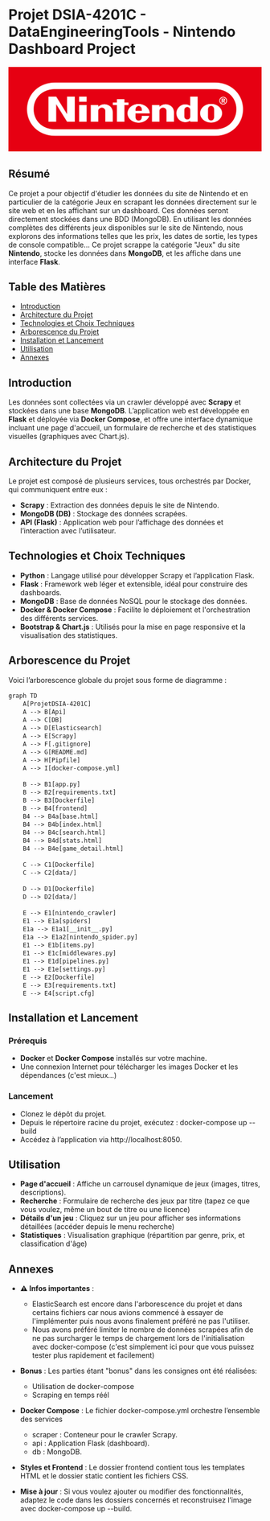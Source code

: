 # Projet DSIA-4201C - DataEngineeringTools - Nintendo Dashboard Project

![Nintendo Logo](assets/cover.png)


## Résumé

Ce projet a pour objectif d'étudier les données du site de Nintendo et en particulier de la catégorie Jeux en scrapant les données directement sur le site web et en les affichant sur un dashboard. Ces données seront directement stockées dans une BDD (MongoDB). En utilisant les données complètes des différents jeux disponibles sur le site de Nintendo, nous explorons des informations telles que les prix, les dates de sortie, les types de console compatible...
Ce projet scrappe la catégorie "Jeux" du site **Nintendo**, stocke les données dans **MongoDB**, et les affiche dans une interface **Flask**.


## Table des Matières
- [Introduction](#introduction)
- [Architecture du Projet](#architecture-du-projet)
- [Technologies et Choix Techniques](#technologies-et-choix-techniques)
- [Arborescence du Projet](#arborescence-du-projet)
- [Installation et Lancement](#installation-et-lancement)
- [Utilisation](#utilisation)
- [Annexes](#annexes)


## Introduction
Les données sont collectées via un crawler développé avec **Scrapy** et stockées dans une base **MongoDB**.
L’application web est développée en **Flask** et déployée via **Docker Compose**, et offre une interface dynamique incluant une page d'accueil, un formulaire de recherche et des statistiques visuelles (graphiques avec Chart.js).


## Architecture du Projet
Le projet est composé de plusieurs services, tous orchestrés par Docker, qui communiquent entre eux :
- **Scrapy** : Extraction des données depuis le site de Nintendo.
- **MongoDB (DB)** : Stockage des données scrapées.
- **API (Flask)** : Application web pour l’affichage des données et l’interaction avec l’utilisateur.

## Technologies et Choix Techniques
- **Python** : Langage utilisé pour développer Scrapy et l’application Flask.
- **Flask** : Framework web léger et extensible, idéal pour construire des dashboards.
- **MongoDB** : Base de données NoSQL pour le stockage des données.
- **Docker & Docker Compose** : Facilite le déploiement et l'orchestration des différents services.
- **Bootstrap & Chart.js** : Utilisés pour la mise en page responsive et la visualisation des statistiques.

## Arborescence du Projet
Voici l’arborescence globale du projet sous forme de diagramme :

```mermaid
graph TD
    A[ProjetDSIA-4201C]
    A --> B[Api]
    A --> C[DB]
    A --> D[Elasticsearch]
    A --> E[Scrapy]
    A --> F[.gitignore]
    A --> G[README.md]
    A --> H[Pipfile]
    A --> I[docker-compose.yml]

    B --> B1[app.py]
    B --> B2[requirements.txt]
    B --> B3[Dockerfile]
    B --> B4[frontend]
    B4 --> B4a[base.html]
    B4 --> B4b[index.html]
    B4 --> B4c[search.html]
    B4 --> B4d[stats.html]
    B4 --> B4e[game_detail.html]
    
    C --> C1[Dockerfile]
    C --> C2[data/]

    D --> D1[Dockerfile]
    D --> D2[data/]

    E --> E1[nintendo_crawler]
    E1 --> E1a[spiders]
    E1a --> E1a1[__init__.py]
    E1a --> E1a2[nintendo_spider.py]
    E1 --> E1b[items.py]
    E1 --> E1c[middlewares.py]
    E1 --> E1d[pipelines.py]
    E1 --> E1e[settings.py]
    E --> E2[Dockerfile]
    E --> E3[requirements.txt]
    E --> E4[script.cfg]
```

## Installation et Lancement

### Prérequis
- **Docker** et **Docker Compose** installés sur votre machine.
- Une connexion Internet pour télécharger les images Docker et les dépendances (c'est mieux...)

### Lancement
- Clonez le dépôt du projet.
- Depuis le répertoire racine du projet, exécutez : docker-compose up --build
- Accédez à l’application via http://localhost:8050.


## Utilisation

- **Page d'accueil** : Affiche un carrousel dynamique de jeux (images, titres, descriptions).
- **Recherche** : Formulaire de recherche des jeux par titre (tapez ce que vous voulez, même un bout de titre ou une licence)
- **Détails d'un jeu** : Cliquez sur un jeu pour afficher ses informations détaillées (accéder depuis le menu recherche)
- **Statistiques** : Visualisation graphique (répartition par genre, prix, et classification d'âge)


## Annexes

- **⚠️ Infos importantes** : 
   - ElasticSearch est encore dans l'arborescence du projet et dans certains fichiers car nous avions commencé à essayer de l'implémenter puis nous avons finalement préféré ne pas l'utiliser.
   - Nous avons préféré limiter le nombre de données scrapées afin de ne pas surcharger le temps de chargement lors de l'initialisation avec docker-compose (c'est simplement ici pour que vous puissez tester plus rapidement et facilement)

- **Bonus** : Les parties étant "bonus" dans les consignes ont été réalisées:
   - Utilisation de docker-compose
   - Scraping en temps réél

- **Docker Compose** : Le fichier docker-compose.yml orchestre l’ensemble des services
   - scraper : Conteneur pour le crawler Scrapy.
   - api : Application Flask (dashboard).
   - db : MongoDB.

- **Styles et Frontend** : Le dossier frontend contient tous les templates HTML et le dossier static contient les fichiers CSS.

- **Mise à jour** : Si vous voulez ajouter ou modifier des fonctionnalités, adaptez le code dans les dossiers concernés et reconstruisez l’image avec docker-compose up --build.
